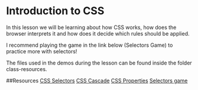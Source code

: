 
# Introduction to CSS
In this lesson we will be learning about how CSS works, how does the browser interprets it and how does it decide which rules should be applied.

I recommend playing the game in the link below (Selectors Game) to practice more with selectors!

The files used in the demos during the lesson can be found inside the folder class-resources.

##Resources
[CSS Selectors](https://htmldog.com/references/css/selectors/)
[CSS Cascade](https://wattenberger.com/blog/css-cascade)
[CSS Properties](https://www.quackit.com/css/properties/)
[Selectors game](https://flukeout.github.io/)